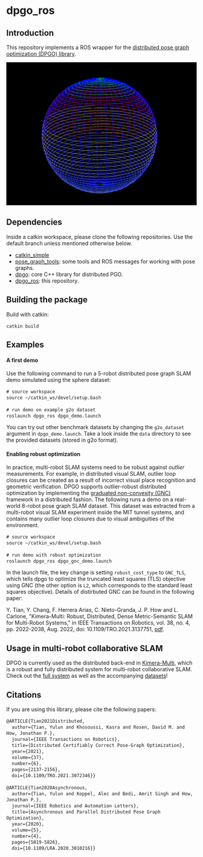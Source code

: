 # dpgo_ros

## Introduction
This repository implements a ROS wrapper for the [distributed pose graph optimization (DPGO) library](https://github.com/mit-acl/dpgo).

<img src="data/sphere_screenshot.png" width="700">

## Dependencies
Inside a catkin workspace, please clone the following repositories. Use the default branch unless mentioned otherwise below.
* [catkin_simple](https://github.com/catkin/catkin_simple)
* [pose_graph_tools](https://github.com/MIT-SPARK/pose_graph_tools): some tools and ROS messages for working with pose graphs.
* [dpgo](https://github.com/mit-acl/dpgo): core C++ library for distributed PGO. 
* [dpgo_ros](https://github.com/mit-acl/dpgo_ros): this repository.

## Building the package

Build with catkin:
```
catkin build
```

## Examples

#### A first demo

Use the following command to run a 5-robot distributed pose graph SLAM demo simulated using the sphere dataset:
```
# source workspace
source ~/catkin_ws/devel/setup.bash

# run demo on example g2o dataset
roslaunch dpgo_ros dpgo_demo.launch
```

You can try out other benchmark datasets by changing the `g2o_dataset` argument in `dpgo_demo.launch`. Take a look inside the `data` directory to see the provided datasets (stored in g2o format).

#### Enabling robust optimization

In practice, multi-robot SLAM systems need to be robust against *outlier* measurements. For example, in distributed visual SLAM, outlier loop closures can be created as a result of incorrect visual place recognition and geometric verification. DPGO supports outlier-robust distributed optimization by implementing the [graduated non-convexity (GNC)](https://ieeexplore.ieee.org/document/8957085) framework in a distributed fashion. The following runs a demo on a real-world 8-robot pose graph SLAM dataset. This dataset was extracted from a multi-robot visual SLAM experiment inside the MIT tunnel systems, and contains many outlier loop closures due to visual ambiguities of the environment.
```
# source workspace
source ~/catkin_ws/devel/setup.bash

# run demo with robust optimization
roslaunch dpgo_ros dpgo_gnc_demo.launch
```

In the launch file, the key change is setting `robust_cost_type` to `GNC_TLS`, which tells dpgo to optimize the truncated least squares (TLS) objective using GNC (the other option is `L2`, which corresponds to the standard least squares objective). Details of distirbuted GNC can be found in the following paper:

Y. Tian, Y. Chang, F. Herrera Arias, C. Nieto-Granda, J. P. How and L. Carlone, "Kimera-Multi: Robust, Distributed, Dense Metric-Semantic SLAM for Multi-Robot Systems," in IEEE Transactions on Robotics, vol. 38, no. 4, pp. 2022-2038, Aug. 2022, doi: 10.1109/TRO.2021.3137751, [pdf](https://arxiv.org/abs/2106.14386).

## Usage in multi-robot collaborative SLAM

DPGO is currently used as the distributed back-end in [Kimera-Multi](https://github.com/MIT-SPARK/Kimera-Multi), which is a robust and fully distributed system for multi-robot collaborative SLAM. Check out the [full system](https://github.com/MIT-SPARK/Kimera-Multi) as well as the accompanying [datasets](https://github.com/MIT-SPARK/Kimera-Multi-Data)!

## Citations

If you are using this library, please cite the following papers:
```
@ARTICLE{Tian2021Distributed,
  author={Tian, Yulun and Khosoussi, Kasra and Rosen, David M. and How, Jonathan P.},
  journal={IEEE Transactions on Robotics}, 
  title={Distributed Certifiably Correct Pose-Graph Optimization}, 
  year={2021},
  volume={37},
  number={6},
  pages={2137-2156},
  doi={10.1109/TRO.2021.3072346}}

@ARTICLE{Tian2020Asynchronous,
  author={Tian, Yulun and Koppel, Alec and Bedi, Amrit Singh and How, Jonathan P.},
  journal={IEEE Robotics and Automation Letters}, 
  title={Asynchronous and Parallel Distributed Pose Graph Optimization}, 
  year={2020},
  volume={5},
  number={4},
  pages={5819-5826},
  doi={10.1109/LRA.2020.3010216}}
```


